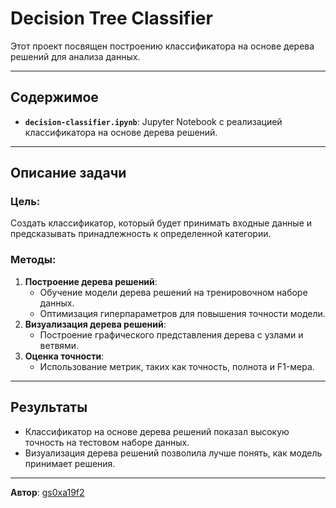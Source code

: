 # Decision Tree Classifier

Этот проект посвящен построению классификатора на основе дерева решений для анализа данных.

---

## Содержимое

- **`decision-classifier.ipynb`**: Jupyter Notebook с реализацией классификатора на основе дерева решений.

---

## Описание задачи

### Цель:
Создать классификатор, который будет принимать входные данные и предсказывать принадлежность к определенной категории.

### Методы:
1. **Построение дерева решений**:
   - Обучение модели дерева решений на тренировочном наборе данных.
   - Оптимизация гиперпараметров для повышения точности модели.
2. **Визуализация дерева решений**:
   - Построение графического представления дерева с узлами и ветвями.
3. **Оценка точности**:
   - Использование метрик, таких как точность, полнота и F1-мера.

---

## Результаты

- Классификатор на основе дерева решений показал высокую точность на тестовом наборе данных.
- Визуализация дерева решений позволила лучше понять, как модель принимает решения.

---

**Автор**: [gs0xa19f2](https://github.com/gs0xa19f2)

